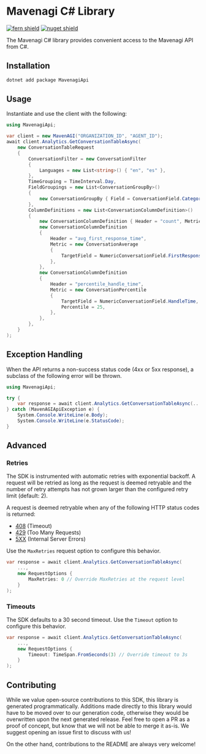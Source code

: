 # Mavenagi C# Library

[![fern shield](https://img.shields.io/badge/%F0%9F%8C%BF-Built%20with%20Fern-brightgreen)](https://buildwithfern.com?utm_source=github&utm_medium=github&utm_campaign=readme&utm_source=https%3A%2F%2Fgithub.com%2Fmavenagi%2Fmavenagi-dotnet)
[![nuget shield](https://img.shields.io/nuget/v/MavenagiApi)](https://nuget.org/packages/MavenagiApi)

The Mavenagi C# library provides convenient access to the Mavenagi API from C#.

## Installation

```sh
dotnet add package MavenagiApi
```

## Usage

Instantiate and use the client with the following:

```csharp
using MavenagiApi;

var client = new MavenAGI("ORGANIZATION_ID", "AGENT_ID");
await client.Analytics.GetConversationTableAsync(
    new ConversationTableRequest
    {
        ConversationFilter = new ConversationFilter
        {
            Languages = new List<string>() { "en", "es" },
        },
        TimeGrouping = TimeInterval.Day,
        FieldGroupings = new List<ConversationGroupBy>()
        {
            new ConversationGroupBy { Field = ConversationField.Category },
        },
        ColumnDefinitions = new List<ConversationColumnDefinition>()
        {
            new ConversationColumnDefinition { Header = "count", Metric = new ConversationCount() },
            new ConversationColumnDefinition
            {
                Header = "avg_first_response_time",
                Metric = new ConversationAverage
                {
                    TargetField = NumericConversationField.FirstResponseTime,
                },
            },
            new ConversationColumnDefinition
            {
                Header = "percentile_handle_time",
                Metric = new ConversationPercentile
                {
                    TargetField = NumericConversationField.HandleTime,
                    Percentile = 25,
                },
            },
        },
    }
);
```

## Exception Handling

When the API returns a non-success status code (4xx or 5xx response), a subclass of the following error
will be thrown.

```csharp
using MavenagiApi;

try {
    var response = await client.Analytics.GetConversationTableAsync(...);
} catch (MavenAGIApiException e) {
    System.Console.WriteLine(e.Body);
    System.Console.WriteLine(e.StatusCode);
}
```

## Advanced

### Retries

The SDK is instrumented with automatic retries with exponential backoff. A request will be retried as long
as the request is deemed retryable and the number of retry attempts has not grown larger than the configured
retry limit (default: 2).

A request is deemed retryable when any of the following HTTP status codes is returned:

- [408](https://developer.mozilla.org/en-US/docs/Web/HTTP/Status/408) (Timeout)
- [429](https://developer.mozilla.org/en-US/docs/Web/HTTP/Status/429) (Too Many Requests)
- [5XX](https://developer.mozilla.org/en-US/docs/Web/HTTP/Status/500) (Internal Server Errors)

Use the `MaxRetries` request option to configure this behavior.

```csharp
var response = await client.Analytics.GetConversationTableAsync(
    ...,
    new RequestOptions {
        MaxRetries: 0 // Override MaxRetries at the request level
    }
);
```

### Timeouts

The SDK defaults to a 30 second timeout. Use the `Timeout` option to configure this behavior.

```csharp
var response = await client.Analytics.GetConversationTableAsync(
    ...,
    new RequestOptions {
        Timeout: TimeSpan.FromSeconds(3) // Override timeout to 3s
    }
);
```

## Contributing

While we value open-source contributions to this SDK, this library is generated programmatically.
Additions made directly to this library would have to be moved over to our generation code,
otherwise they would be overwritten upon the next generated release. Feel free to open a PR as
a proof of concept, but know that we will not be able to merge it as-is. We suggest opening
an issue first to discuss with us!

On the other hand, contributions to the README are always very welcome!